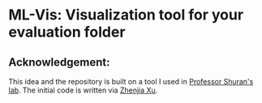 # ML-Vis: Visualization tool for your evaluation folder 


## Acknowledgement:
This idea and the repository is built on a tool I used in [Professor Shuran's lab](https://cair.cs.columbia.edu/index.html).
The initial code is written via [Zhenjia Xu](https://www.zhenjiaxu.com/).
